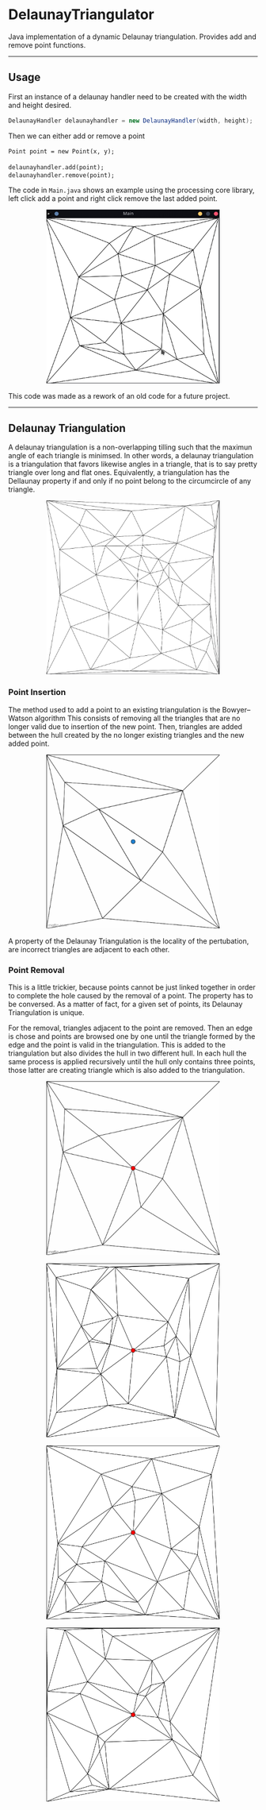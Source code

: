 # DelaunayTriangulator
Java implementation of a dynamic Delaunay triangulation. Provides add and remove point functions.

---
## Usage

First an instance of a delaunay handler need to be created with the width and height desired.
```java
DelaunayHandler delaunayhandler = new DelaunayHandler(width, height);
```
Then we can either add or remove a point
```
Point point = new Point(x, y);

delaunayhandler.add(point);
delaunayhandler.remove(point);
```

The code in ```Main.java``` shows an example using the processing core library, left click add a point and right click remove the last added point.

<p align="center">
<img src="https://github.com/Omeganx/DelaunayTriangulator/blob/master/ressources/example.png?raw=true" width="350" height="350">
</p>


This code was made as a rework of an old code for a future project.


---

## Delaunay Triangulation
A delaunay triangulation is a non-overlapping tilling such that the maximun angle of each triangle is minimsed.
In other words, a delaunay triangulation is a triangulation that favors likewise angles in a triangle, that is to say pretty triangle over long and flat ones.
Equivalently, a triangulation has the Dellaunay property if and only if no point belong to the circumcircle of any triangle.

<p align="center">
<img src="https://github.com/Omeganx/DelaunayTriangulator/blob/master/ressources/delaunay_triangulation.png?raw=true" width="350" height="350" title="Example of a delaunay triangulation">
</p>

### Point Insertion
The method used to add a point to an existing triangulation is the Bowyer–Watson algorithm
This consists of removing all the triangles that are no longer valid due to insertion of the new point. Then, triangles are added between the hull created by
the no longer existing triangles and the new added point.

<p align="center">
<img src="https://github.com/Omeganx/DelaunayTriangulator/blob/master/ressources/add.gif?raw=true" width="350" height="350" title="Example of a delaunay triangulation">
</p>
A property of the Delaunay Triangulation is the locality of the pertubation, are incorrect triangles are adjacent to each other.

### Point Removal

This is a little trickier, because points cannot be just linked together in order to complete the hole caused by the removal of a point. The property has to be conversed.
As a matter of fact, for a given set of points, its Delaunay Triangulation is unique.

For the removal, triangles adjacent to the point are removed. Then an edge is chose and points are browsed one by one until the triangle formed by the edge and the point is valid 
in the triangulation. This is added to the triangulation but also divides the hull in two different hull. In each hull the same process is applied recursively until the hull only contains three points, those latter are creating triangle which is also added to the triangulation.
<p align="center">
<img src="https://github.com/Omeganx/DelaunayTriangulator/blob/master/ressources/remove1.gif?raw=true" width="350" height="350" title="Example of point removal 1">
</p>

<p align="center">
<img src="https://github.com/Omeganx/DelaunayTriangulator/blob/master/ressources/remove2.gif?raw=true" width="350" height="350" title="Example of point removal 2">
</p>
<p align="center">
<img src="https://github.com/Omeganx/DelaunayTriangulator/blob/master/ressources/remove3.gif?raw=true" width="350" height="350" title="Example of point removal 3">
</p>
<p align="center">
<img src="https://github.com/Omeganx/DelaunayTriangulator/blob/master/ressources/remove4.gif?raw=true" width="350" height="350" title="Example of point removal 4">
</p>

